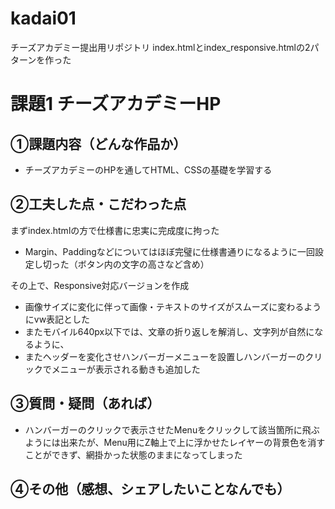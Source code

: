 # kadai01
チーズアカデミー提出用リポジトリ
index.htmlとindex_responsive.htmlの2パターンを作った

# 課題1 チーズアカデミーHP

## ①課題内容（どんな作品か）
- チーズアカデミーのHPを通してHTML、CSSの基礎を学習する

## ②工夫した点・こだわった点
まずindex.htmlの方で仕様書に忠実に完成度に拘った
- Margin、Paddingなどについてはほぼ完璧に仕様書通りになるように一回設定し切った（ボタン内の文字の高さなど含め）

その上で、Responsive対応バージョンを作成
- 画像サイズに変化に伴って画像・テキストのサイズがスムーズに変わるようにvw表記とした
- またモバイル640px以下では、文章の折り返しを解消し、文字列が自然になるように、
- またヘッダーを変化させハンバーガーメニューを設置しハンバーガーのクリックでメニューが表示される動きも追加した
   
## ③質問・疑問（あれば）
- ハンバーガーのクリックで表示させたMenuをクリックして該当箇所に飛ぶようには出来たが、Menu用にZ軸上で上に浮かせたレイヤーの背景色を消すことができず、網掛かった状態のままになってしまった

## ④その他（感想、シェアしたいことなんでも）

